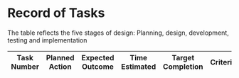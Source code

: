 # Record of Tasks 

The table reflects the five stages of design: Planning, design, development, testing and implementation

| Task Number | Planned Action | Expected Outcome | Time Estimated | Target Completion | Criteria |
| --- | --- | --- | --- | --- | --- |


